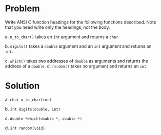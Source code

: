 # Problem
Write ANSI C function headings for the following functions described. Note that you need write only the headings, not the body.

a. `n_to_char()` takes an `int` argument and returns a `char`.

b. `digits()` takes a `double` argument and an `int` argument and returns an `int`.

c. `which()` takes two addresses of `double` as arguments and returns the address of a `double`.
d. `random()` takes no argument and returns an `int`.

# Solution
a. `char n_to_char(int)`

b. `int digits(double, int)`

c. `double *which(double *, double *)`

d. `int random(void)`
